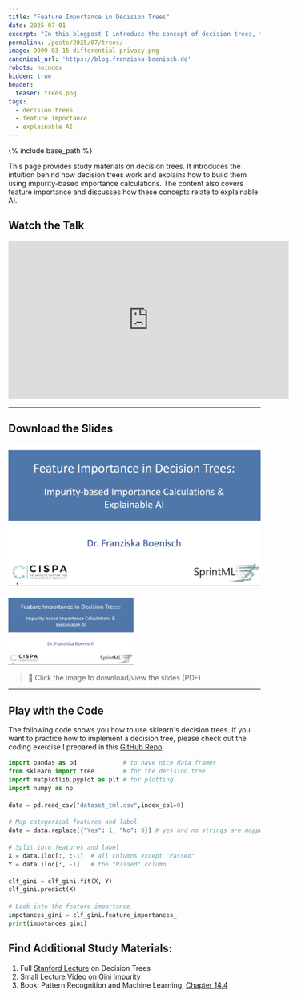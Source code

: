 ```yaml
---
title: "Feature Importance in Decision Trees"
date: 2025-07-01
excerpt: "In this blogpost I introduce the concept of decision trees, feature importance, and how these are useful for explainable AI."
permalink: /posts/2025/07/trees/
image: 9999-03-15-differential-privacy.png
canonical_url: 'https://blog.franziska-boenisch.de'
robots: noindex
hidden: true
header:
  teaser: trees.png
tags:
  - decision trees
  - feature importance
  - explainable AI
---
```

<script src="//yihui.org/js/math-code.js"></script>
<!-- Just one possible MathJax CDN below. You may use others. -->
<script async
  src="//mathjax.rstudio.com/latest/MathJax.js?config=TeX-MML-AM_CHTML">
</script>

{% include base_path %}



This page provides study materials on decision trees. It introduces the intuition behind how decision trees work and explains how to build them using impurity-based importance calculations. The content also covers feature importance and discusses how these concepts relate to explainable AI.

## Watch the Talk

<iframe width="560" height="315" src="https://youtu.be/9C5EmAVkgAg" frameborder="0" allowfullscreen></iframe>

---

## Download the Slides

[![Slides Preview](/images/trees.png)](https://yourdomain.com/path-to-your-slides.pdf)

<a href="{% include base_path %}/assets/slides/decision_trees.pdf">
  <img src="/images/trees.png" alt="Slides Preview" width="250">
</a>

> 📄 Click the image to download/view the slides (PDF).

---

## Play with the Code  

The following code shows you how to use sklearn's decision trees. If you want to practice how to implement a decision tree, please check out the coding exercise I prepared in this [GitHub Repo](https://github.com/yourusername/your-repo)
```python
import pandas as pd             # to have nice data frames
from sklearn import tree        # for the decision tree
import matplotlib.pyplot as plt # for plotting
import numpy as np

data = pd.read_csv("dataset_tml.csv",index_col=0)

# Map categorical features and label
data = data.replace({"Yes": 1, "No": 0}) # yes and no strings are mapped to 1 and 0

# Split into features and label
X = data.iloc[:, :-1]  # all columns except "Passed"
Y = data.iloc[:, -1]   # the "Passed" column

clf_gini = clf_gini.fit(X, Y)
clf_gini.predict(X)

# Look into the feature importance
impotances_gini = clf_gini.feature_importances_
print(impotances_gini)
```

## Find Additional Study Materials:

1. Full [Stanford Lecture](https://www.youtube.com/watch?v=wr9gUr-eWdA) on Decision Trees
2. Small [Lecture Video](https://www.youtube.com/watch?v=_L39rN6gz7Y ) on Gini Impurity
3. Book: Pattern Recognition and Machine Learning, [Chapter 14.4](https://github.com/Benlau93/Data-Science-Curriculum/blob/master/Bishop-Pattern-Recognition-and-Machine-Learning-2006.pdf)
